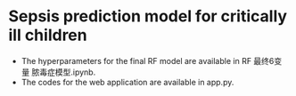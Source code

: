 # Sepsis prediction model for critically ill children
- The hyperparameters for the final RF model are available in RF 最终6变量 脓毒症模型.ipynb.
- The codes for the web application are available in app.py.
